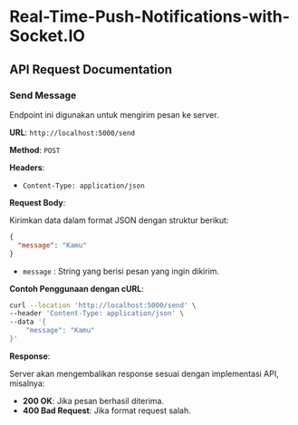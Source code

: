 # Real-Time-Push-Notifications-with-Socket.IO

## API Request Documentation

### Send Message

Endpoint ini digunakan untuk mengirim pesan ke server.

**URL**: `http://localhost:5000/send`

**Method**: `POST`

**Headers**:

- `Content-Type: application/json`

**Request Body**:

Kirimkan data dalam format JSON dengan struktur berikut:

```json
{
  "message": "Kamu"
}
```

- `message` : String yang berisi pesan yang ingin dikirim.

**Contoh Penggunaan dengan cURL**:

```bash
curl --location 'http://localhost:5000/send' \
--header 'Content-Type: application/json' \
--data '{
    "message": "Kamu"
}'
```

**Response**:

Server akan mengembalikan response sesuai dengan implementasi API, misalnya:

- **200 OK**: Jika pesan berhasil diterima.
- **400 Bad Request**: Jika format request salah.
